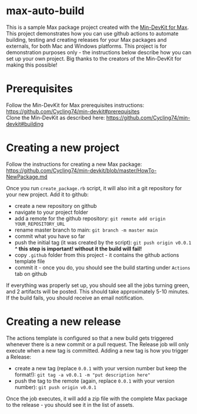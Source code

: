 # max-auto-build

This is a sample Max package project created with the [Min-DevKit for Max](https://github.com/Cycling74/min-devkit). This project demonstrates how you can use github actions to automate building, testing and creating releases for your Max packages and externals, for both Mac and Windows platforms. This project is for demonstration purposes only - the instructions below describe how you can set up your own project. Big thanks to the creators of the Min-DevKit for making this possible!

# Prerequisites

Follow the Min-DevKit for Max prerequisites instructions: https://github.com/Cycling74/min-devkit#prerequisites  
Clone the Min-DevKit as described here: https://github.com/Cycling74/min-devkit#building

# Creating a new project

Follow the instructions for creating a new Max package: https://github.com/Cycling74/min-devkit/blob/master/HowTo-NewPackage.md  
  
Once you run `create_package.rb` script, it will also init a git repository for your new project. Add it to github:
  
- create a new repository on github
- navigate to your project folder
- add a remote for the github repository: `git remote add origin YOUR_REPOSITORY_URL`
- rename master branch to main: `git branch -m master main`
- commit what you have so far
- push the initial tag (it was created by the script): `git push origin v0.0.1`  
**^ this step is important! without it the build will fail!**  
- copy `.github` folder from this project - it contains the github actions template file
- commit it - once you do, you should see the build starting under `Actions` tab on github
  
If everything was properly set up, you should see all the jobs turning green, and 2 artifacts will be posted. This should take approximately 5-10 minutes. If the build fails, you should receive an email notification.

# Creating a new release

The actions template is configured so that a new build gets triggered whenever there is a new commit or a pull request. The Release job will only execute when a new tag is committed. Adding a new tag is how you trigger a Release:
  
- create a new tag (replace `0.0.1` with your version number but keep the format!): `git tag -a v0.0.1 -m "put description here"`
- push the tag to the remote (again, replace `0.0.1` with your version number): `git push origin v0.0.1`
  
Once the job executes, it will add a zip file with the complete Max package to the release - you should see it in the list of assets.
